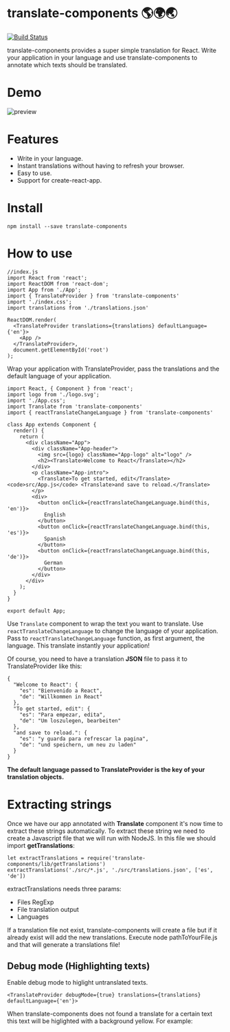 # translate-components 🌎🌍🌏
[![Build Status](https://travis-ci.org/zamarrowski/translate-components.svg?branch=master)](https://travis-ci.org/zamarrowski/translate-components)

translate-components provides a super simple translation for React. Write your application in your language and use translate-components to annotate which texts should be translated.

# Demo
![preview](https://raw.githubusercontent.com/zamarrowski/translate-components/master/preview.gif)

# Features
* Write in your language.
* Instant translations without having to refresh your browser.
* Easy to use.
* Support for create-react-app.

# Install
```
npm install --save translate-components
```
# How to use
```
//index.js
import React from 'react';
import ReactDOM from 'react-dom';
import App from './App';
import { TranslateProvider } from 'translate-components'
import './index.css';
import translations from './translations.json'

ReactDOM.render(
  <TranslateProvider translations={translations} defaultLanguage={'en'}>
    <App />
  </TranslateProvider>,
  document.getElementById('root')
);
```
Wrap your application with TranslateProvider, pass the translations and the default language of your application.

```
import React, { Component } from 'react';
import logo from './logo.svg';
import './App.css';
import Translate from 'translate-components'
import { reactTranslateChangeLanguage } from 'translate-components'

class App extends Component {
  render() {
    return (
      <div className="App">
        <div className="App-header">
          <img src={logo} className="App-logo" alt="logo" />
          <h2><Translate>Welcome to React</Translate></h2>
        </div>
        <p className="App-intro">
          <Translate>To get started, edit</Translate> <code>src/App.js</code> <Translate>and save to reload.</Translate>
        </p>
        <div>
          <button onClick={reactTranslateChangeLanguage.bind(this, 'en')}>
            English
          </button>
          <button onClick={reactTranslateChangeLanguage.bind(this, 'es')}>
            Spanish
          </button>
          <button onClick={reactTranslateChangeLanguage.bind(this, 'de')}>
            German
          </button>
        </div>
      </div>
    );
  }
}

export default App;
```

Use ```Translate``` component to wrap the text you want to translate.
Use ```reactTranslateChangeLanguage``` to change the language of your application. Pass to ```reactTranslateChangeLanguage``` function, as first argument, the language. This translate instantly your application!

Of course, you need to have a translation **JSON** file to pass it to TranslateProvider like this:
```
{
  "Welcome to React": {
    "es": "Bienvenido a React",
    "de": "Willkommen in React"
  },
  "To get started, edit": {
    "es": "Para empezar, edita",
    "de": "Um loszulegen, bearbeiten"
  },
  "and save to reload.": {
    "es": "y guarda para refrescar la pagina",
    "de": "und speichern, um neu zu laden"
  }
}
```
**The default language passed to TranslateProvider is the key of your translation objects.**

# Extracting strings
Once we have our app annotated with **Translate** component it's now time to extract these strings automatically.
To extract these string we need to create a Javascript file that we will run with NodeJS.
In this file we should import **getTranslations**:
```
let extractTranslations = require('translate-components/lib/getTranslations')
extractTranslations('./src/*.js', './src/translations.json', ['es', 'de'])
```
extractTranslations needs three params:
* Files RegExp
* File translation output
* Languages

If a translation file not exist, translate-components will create a file but if it already exist will add the new translations.
Execute node pathToYourFile.js and that will generate a translations file!

## Debug mode (Highlighting texts)
Enable debug mode to higlight untranslated texts.
```
<TranslateProvider debugMode={true} translations={translations} defaultLanguage={'en'}>
```
When translate-components does not found a translate for a certain text this text will be higlighted with a background yellow. For example:
